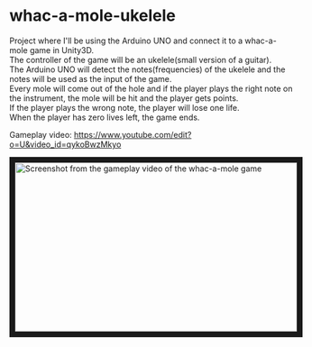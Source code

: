 # whac-a-mole-ukelele

Project where I'll be using the Arduino UNO and connect it to a whac-a-mole game in Unity3D.<br>
The controller of the game will be an ukelele(small version of a guitar). <br>
The Arduino UNO will detect the notes(frequencies) of the ukelele and the notes will be used as the input of the game.<br>
Every mole will come out of the hole and if the player plays the right note on the instrument, the mole will be hit and the player gets points.<br>
If the player plays the wrong note, the player will lose one life.<br>
When the player has zero lives left, the game ends.
<br>

Gameplay video: https://www.youtube.com/edit?o=U&video_id=qykoBwzMkyo

<a href="https://www.youtube.com/watch?feature=player_embedded&v=qykoBwzMkyo" target="_blank">
<img src="https://user-images.githubusercontent.com/22680257/35644366-0ea0f498-06c9-11e8-98e0-35f56bcf4a46.PNG" 
alt="Screenshot from the gameplay video of the whac-a-mole game" width="500" height="300" border="10"></a>
<br>
<br>
